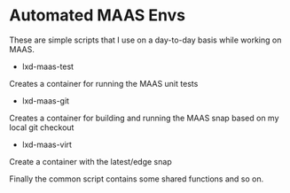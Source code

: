 # Automated MAAS Envs

These are simple scripts that I use on a day-to-day basis while working on 
MAAS.

- lxd-maas-test

Creates a container for running the MAAS unit tests

- lxd-maas-git

Creates a container for building and running the MAAS snap based on my local
git checkout

- lxd-maas-virt

Create a container with the latest/edge snap

Finally the common script contains some shared functions and so on.
